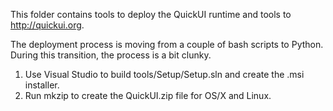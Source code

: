 This folder contains tools to deploy the QuickUI runtime and tools
to http://quickui.org.

The deployment process is moving from a couple of bash scripts to Python.
During this transition, the process is a bit clunky.

1. Use Visual Studio to build tools/Setup/Setup.sln and create the .msi
installer.
2. Run mkzip to create the QuickUI.zip file for OS/X and Linux.
